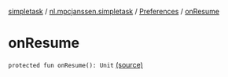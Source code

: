 [simpletask](../../index.md) / [nl.mpcjanssen.simpletask](../index.md) / [Preferences](index.md) / [onResume](.)

# onResume

`protected fun onResume(): Unit` [(source)](https://github.com/mpcjanssen/simpletask-android/blob/master/src/main/java/nl/mpcjanssen/simpletask/Preferences.kt#L106)